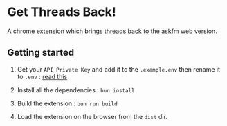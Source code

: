 # Get Threads Back!

A chrome extension which brings threads back to the askfm web version.

## Getting started

1. Get your `API Private Key` and add it to the `.example.env` then rename it to `.env` : [read this](https://ayehia0.github.io/posts/askfm_reverse_engineering/)

2. Install all the dependencies : `bun install`
3. Build the extension : `bun run build`
4. Load the extension on the browser from the `dist` dir.
